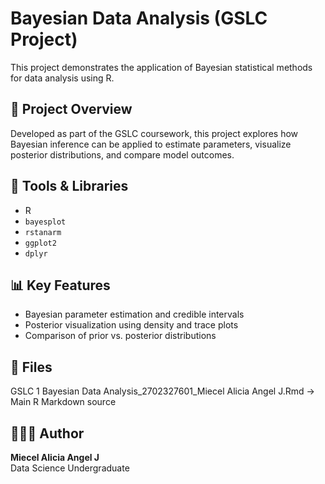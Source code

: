 # Bayesian Data Analysis (GSLC Project)

This project demonstrates the application of Bayesian statistical methods for data analysis using R.

## 🧠 Project Overview
Developed as part of the GSLC coursework, this project explores how Bayesian inference can be applied to estimate parameters, visualize posterior distributions, and compare model outcomes.

## 🧮 Tools & Libraries
- R  
- `bayesplot`  
- `rstanarm`  
- `ggplot2`  
- `dplyr`

## 📊 Key Features
- Bayesian parameter estimation and credible intervals  
- Posterior visualization using density and trace plots  
- Comparison of prior vs. posterior distributions  

## 📁 Files
GSLC 1 Bayesian Data Analysis_2702327601_Miecel Alicia Angel J.Rmd → Main R Markdown source

## 👩🏻‍💻 Author
**Miecel Alicia Angel J**  
Data Science Undergraduate
